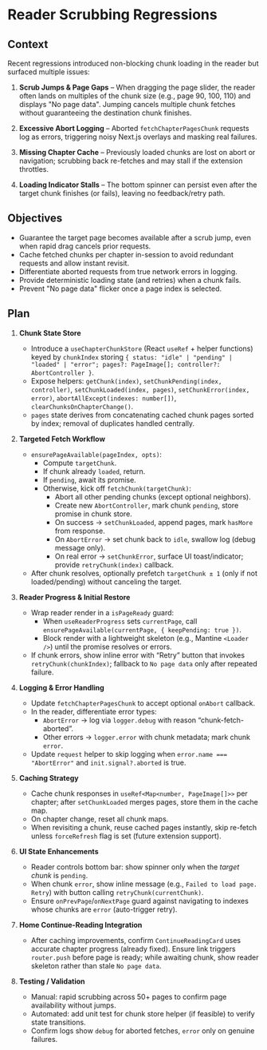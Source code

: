 # Reader Scrubbing Regressions

## Context

Recent regressions introduced non-blocking chunk loading in the reader but surfaced multiple issues:

1. **Scrub Jumps & Page Gaps** – When dragging the page slider, the reader often lands on multiples of the chunk size (e.g., page 90, 100, 110) and displays "No page data". Jumping cancels multiple chunk fetches without guaranteeing the destination chunk finishes.

2. **Excessive Abort Logging** – Aborted `fetchChapterPagesChunk` requests log as errors, triggering noisy Next.js overlays and masking real failures.

3. **Missing Chapter Cache** – Previously loaded chunks are lost on abort or navigation; scrubbing back re-fetches and may stall if the extension throttles.

4. **Loading Indicator Stalls** – The bottom spinner can persist even after the target chunk finishes (or fails), leaving no feedback/retry path.

## Objectives

- Guarantee the target page becomes available after a scrub jump, even when rapid drag cancels prior requests.
- Cache fetched chunks per chapter in-session to avoid redundant requests and allow instant revisit.
- Differentiate aborted requests from true network errors in logging.
- Provide deterministic loading state (and retries) when a chunk fails.
- Prevent "No page data" flicker once a page index is selected.

## Plan

1. **Chunk State Store**
   - Introduce a `useChapterChunkStore` (React `useRef` + helper functions) keyed by `chunkIndex` storing `{ status: "idle" | "pending" | "loaded" | "error"; pages?: PageImage[]; controller?: AbortController }`.
   - Expose helpers: `getChunk(index)`, `setChunkPending(index, controller)`, `setChunkLoaded(index, pages)`, `setChunkError(index, error)`, `abortAllExcept(indexes: number[])`, `clearChunksOnChapterChange()`.
   - `pages` state derives from concatenating cached chunk pages sorted by index; removal of duplicates handled centrally.

2. **Targeted Fetch Workflow**
   - `ensurePageAvailable(pageIndex, opts)`:
     - Compute `targetChunk`.
     - If chunk already `loaded`, return.
     - If `pending`, await its promise.
     - Otherwise, kick off `fetchChunk(targetChunk)`:
       - Abort all other pending chunks (except optional neighbors).
       - Create new `AbortController`, mark chunk `pending`, store promise in chunk store.
       - On success → `setChunkLoaded`, append pages, mark `hasMore` from response.
       - On `AbortError` → set chunk back to `idle`, swallow log (debug message only).
       - On real error → `setChunkError`, surface UI toast/indicator; provide `retryChunk(index)` callback.
   - After chunk resolves, optionally prefetch `targetChunk ± 1` (only if not loaded/pending) without canceling the target.

3. **Reader Progress & Initial Restore**
   - Wrap reader render in a `isPageReady` guard:
     - When `useReaderProgress` sets `currentPage`, call `ensurePageAvailable(currentPage, { keepPending: true })`.
     - Block render with a lightweight skeleton (e.g., Mantine `<Loader />`) until the promise resolves or errors.
   - If chunk errors, show inline error with “Retry” button that invokes `retryChunk(chunkIndex)`; fallback to `No page data` only after repeated failure.

4. **Logging & Error Handling**
   - Update `fetchChapterPagesChunk` to accept optional `onAbort` callback.
   - In the reader, differentiate error types:
     - `AbortError` → log via `logger.debug` with reason “chunk-fetch-aborted”.
     - Other errors → `logger.error` with chunk metadata; mark chunk `error`.
   - Update `request` helper to skip logging when `error.name === "AbortError"` and `init.signal?.aborted` is true.

5. **Caching Strategy**
   - Cache chunk responses in `useRef<Map<number, PageImage[]>>` per chapter; after `setChunkLoaded` merges pages, store them in the cache map.
   - On chapter change, reset all chunk maps.
   - When revisiting a chunk, reuse cached pages instantly, skip re-fetch unless `forceRefresh` flag is set (future extension support).

6. **UI State Enhancements**
   - Reader controls bottom bar: show spinner only when the *target chunk* is `pending`.
   - When chunk `error`, show inline message (e.g., `Failed to load page. Retry`) with button calling `retryChunk(currentChunk)`.
   - Ensure `onPrevPage`/`onNextPage` guard against navigating to indexes whose chunks are `error` (auto-trigger retry).

7. **Home Continue-Reading Integration**
   - After caching improvements, confirm `ContinueReadingCard` uses accurate chapter progress (already fixed). Ensure link triggers `router.push` before page is ready; while awaiting chunk, show reader skeleton rather than stale `No page data`.

8. **Testing / Validation**
   - Manual: rapid scrubbing across 50+ pages to confirm page availability without jumps.
   - Automated: add unit test for chunk store helper (if feasible) to verify state transitions.
   - Confirm logs show `debug` for aborted fetches, `error` only on genuine failures.

